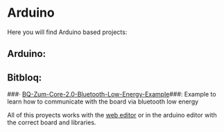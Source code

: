 # Arduino

Here you will find Arduino based projects:

## Arduino:

## Bitbloq:
###· [BQ-Zum-Core-2.0-Bluetooth-Low-Energy-Example](https://github.com/Jkutkut/BQ-Zum-Core-2.0-Bluetooth-Low-Energy-Example)###: Example to learn how to communicate with the board via bluetooth low energy

All of this proyects works with the [web editor](https://bitbloq.bq.com/) or in the arduino editor with the correct board and libraries.
